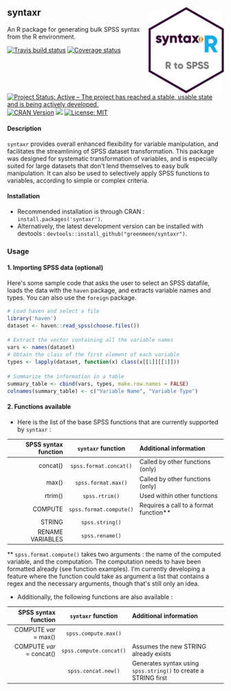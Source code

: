 ## syntaxr <img src="hex_sticker.png" width = "175" height = "200" align="right" />
An R package for generating bulk SPSS syntax from the R environment.

[![Travis build status](https://travis-ci.org/greenmeen/syntaxr.svg?branch=master)](https://travis-ci.org/greenmeen/syntaxr)
[![Coverage status](https://codecov.io/gh/greenmeen/syntaxr/branch/master/graph/badge.svg)](https://codecov.io/github/greenmeen/syntaxr?branch=master)
[![Project Status: Active – The project has reached a stable, usable state and is being actively developed.](https://www.repostatus.org/badges/latest/active.svg)](https://www.repostatus.org/#active)
[![CRAN Version](https://www.r-pkg.org/badges/version-ago/syntaxr?color=orange)](https://cran.r-project.org/package=syntaxr)
[![](https://cranlogs.r-pkg.org/badges/syntaxr)](https://cranlogs.r-pkg.org/badges/syntaxr)
[![License: MIT](https://img.shields.io/badge/License-MIT-yellow.svg)](https://opensource.org/licenses/MIT)

#### Description
`syntaxr` provides overall enhanced flexibility for variable manipulation, and facilitates the streamlining of SPSS dataset transformation. This package was designed for systematic transformation of variables, and is especially suited for large datasets that don't lend themselves to easy bulk manipulation.
It can also be used to selectively apply SPSS functions to variables, according to simple or complex criteria.

#### Installation
- Recommended installation is through CRAN : `install.packages('syntaxr')`.
- Alternatively, the latest development version can be installed with devtools : `devtools::install_github("greenmeen/syntaxr")`.

### Usage
#### 1. Importing SPSS data (optional)
Here's some sample code that asks the user to select an SPSS datafile, loads the data with the `haven` package, and extracts variable names and types. You can also use the `foreign` package.
```r
# Load haven and select a file
library('haven')
dataset <- haven::read_spss(choose.files())

# Extract the vector containing all the variable names
vars <- names(dataset)
# Obtain the class of the first element of each variable
types <- lapply(dataset, function(x) class(x[[1]][[1]]))

# Summarize the information in a table
summary_table <- cbind(vars, types, make.row.names = FALSE)
colnames(summary_table) <- c("Variable Name", "Variable Type")
```

#### 2. Functions available

- Here is the list of the base SPSS functions that are currently supported by `syntaxr` :

| SPSS syntax function |`syntaxr` function      | Additional information                |
|---------------------:|:----------------------:|:--------------------------------------|
|              concat()|`spss.format.concat()`  |Called by other functions (only)       |
|                 max()|`spss.format.max()`     |Called by other functions (only)       |
|               rtrim()|`spss.rtrim()`          |Used within other functions            |
|               COMPUTE|`spss.format.compute()` |Requires a call to a format function** |
|                STRING|`spss.string()`         |                                       |
|      RENAME VARIABLES|`spss.rename()`         |                                       |

** `spss.format.compute()` takes two arguments : the name of the computed variable, and the computation. The computation needs to have been formatted already (see function examples). I'm currently developing a feature where the function could take as argument a list that contains a regex and the necessary arguments, though that's still only an idea.

- Additionally, the following functions are also available :

| SPSS syntax function    |`syntaxr` function      | Additional information                                         |
|------------------------:|:----------------------:|:---------------------------------------------------------------|
|    COMPUTE _var_ = max()|`spss.compute.max()`    |                                                                |
| COMPUTE _var_ = concat()|`spss.compute.concat()` |Assumes the new STRING already exists                           |
|                         |`spss.concat.new()`    |Generates syntax using `spss.string()` to create a STRING first |

